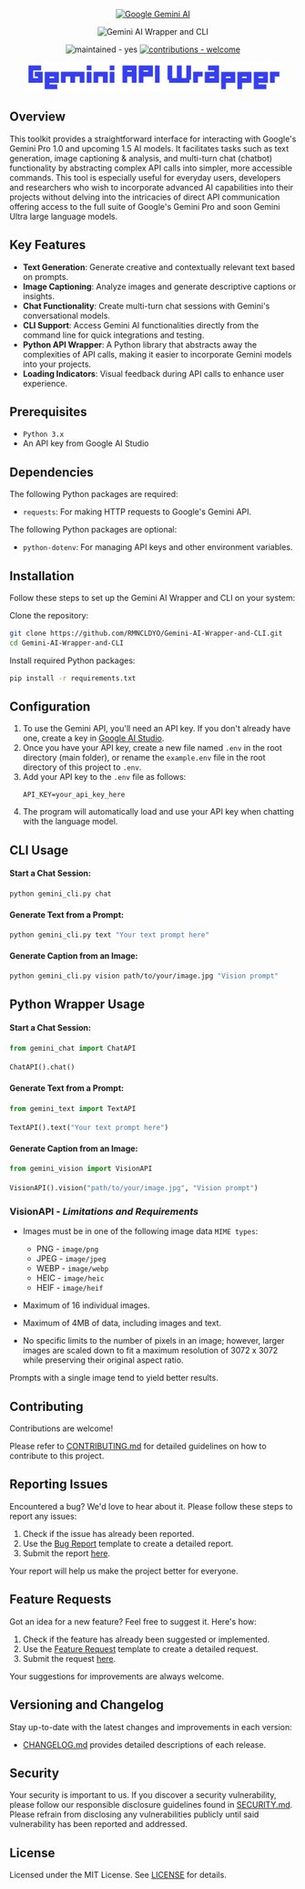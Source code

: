 <p align="center">
    <a href="https://gemini.google.com/" title="Go to Gemini homepage">
        <img src="https://img.shields.io/badge/Google%20Gemini%20AI-45a5ff?style=for-the-badge&logo=googlebard&logoColor=fff" alt="Google Gemini AI">
    </a>
</p>

<p align="center">
    <img src="https://img.shields.io/badge/dynamic/json?style=for-the-badge&label=Gemini+AI+Wrapper+and+CLI&query=version&url=https%3A%2F%2Fraw.githubusercontent.com%2FRMNCLDYO%2FGemini-AI-Wrapper-and-CLI%2Fmain%2F.github%2Fversion.json" alt="Gemini AI Wrapper and CLI">
</p>

<p align="center">
    <img src="https://img.shields.io/badge/maintained-yes-2ea44f?style=for-the-badge" alt="maintained - yes">
    <a href="/CONTRIBUTING.md" title="Go to contributions doc">
        <img src="https://img.shields.io/badge/contributions-welcome-2ea44f?style=for-the-badge" alt="contributions - welcome">
    </a>
</p>

<p align="center">
    <img width="450" src="https://raw.githubusercontent.com/RMNCLDYO/Gemini-AI-Wrapper-and-CLI/main/.github/logo.png">
</p>

## Overview
This toolkit provides a straightforward interface for interacting with Google's Gemini Pro 1.0 and upcoming 1.5 AI models. It facilitates tasks such as text generation, image captioning & analysis, and multi-turn chat (chatbot) functionality by abstracting complex API calls into simpler, more accessible commands. This tool is especially useful for everyday users, developers and researchers who wish to incorporate advanced AI capabilities into their projects without delving into the intricacies of direct API communication offering access to the full suite of Google's Gemini Pro and soon Gemini Ultra large language models.

## Key Features
- **Text Generation**: Generate creative and contextually relevant text based on prompts.
- **Image Captioning**: Analyze images and generate descriptive captions or insights.
- **Chat Functionality**: Create multi-turn chat sessions with Gemini's conversational models.
- **CLI Support**: Access Gemini AI functionalities directly from the command line for quick integrations and testing.
- **Python API Wrapper**: A Python library that abstracts away the complexities of API calls, making it easier to incorporate Gemini models into your projects.
- **Loading Indicators**: Visual feedback during API calls to enhance user experience.

## Prerequisites
- `Python 3.x`
- An API key from Google AI Studio

## Dependencies
The following Python packages are required:
- `requests`: For making HTTP requests to Google's Gemini API.

The following Python packages are optional:
- `python-dotenv`: For managing API keys and other environment variables.

## Installation
Follow these steps to set up the Gemini AI Wrapper and CLI on your system:

Clone the repository:
```bash
git clone https://github.com/RMNCLDYO/Gemini-AI-Wrapper-and-CLI.git
cd Gemini-AI-Wrapper-and-CLI
```

Install required Python packages:
```bash
pip install -r requirements.txt
```

## Configuration
1. To use the Gemini API, you'll need an API key. If you don't already have one, create a key in [Google AI Studio](https://makersuite.google.com/app/apikey).
2. Once you have your API key, create a new file named `.env` in the root directory (main folder), or rename the `example.env` file in the root directory of this project to `.env`.
3. Add your API key to the `.env` file as follows:
   ```
   API_KEY=your_api_key_here
   ```
4. The program will automatically load and use your API key when chatting with the language model.

## CLI Usage
#### Start a Chat Session:
```bash
python gemini_cli.py chat
```

#### Generate Text from a Prompt:
```bash
python gemini_cli.py text "Your text prompt here"
```

#### Generate Caption from an Image:
```bash
python gemini_cli.py vision path/to/your/image.jpg "Vision prompt"
```

## Python Wrapper Usage
#### Start a Chat Session:
```python
from gemini_chat import ChatAPI

ChatAPI().chat()
```

#### Generate Text from a Prompt:
```python
from gemini_text import TextAPI

TextAPI().text("Your text prompt here")
```

#### Generate Caption from an Image:
```python
from gemini_vision import VisionAPI

VisionAPI().vision("path/to/your/image.jpg", "Vision prompt")
```

### VisionAPI - *Limitations and Requirements*

- Images must be in one of the following image data `MIME types`:
    - PNG - `image/png`
    - JPEG - `image/jpeg`
    - WEBP - `image/webp`
    - HEIC - `image/heic`
    - HEIF - `image/heif`

- Maximum of 16 individual images.
- Maximum of 4MB of data, including images and text.
- No specific limits to the number of pixels in an image; however, larger images are scaled down to fit a maximum resolution of 3072 x 3072 while preserving their original aspect ratio.

Prompts with a single image tend to yield better results.

## Contributing
Contributions are welcome!

Please refer to [CONTRIBUTING.md](.github/CONTRIBUTING.md) for detailed guidelines on how to contribute to this project.

## Reporting Issues
Encountered a bug? We'd love to hear about it. Please follow these steps to report any issues:

1. Check if the issue has already been reported.
2. Use the [Bug Report](.github/ISSUE_TEMPLATE/bug_report.md) template to create a detailed report.
3. Submit the report [here](https://github.com/RMNCLDYO/Gemini-AI-Wrapper-and-CLI/issues).

Your report will help us make the project better for everyone.

## Feature Requests
Got an idea for a new feature? Feel free to suggest it. Here's how:

1. Check if the feature has already been suggested or implemented.
2. Use the [Feature Request](.github/ISSUE_TEMPLATE/feature_request.md) template to create a detailed request.
3. Submit the request [here](https://github.com/RMNCLDYO/Gemini-AI-Wrapper-and-CLI/issues).

Your suggestions for improvements are always welcome.

## Versioning and Changelog
Stay up-to-date with the latest changes and improvements in each version:

- [CHANGELOG.md](.github/CHANGELOG.md) provides detailed descriptions of each release.

## Security
Your security is important to us. If you discover a security vulnerability, please follow our responsible disclosure guidelines found in [SECURITY.md](.github/SECURITY.md). Please refrain from disclosing any vulnerabilities publicly until said vulnerability has been reported and addressed.

## License
Licensed under the MIT License. See [LICENSE](LICENSE) for details.

